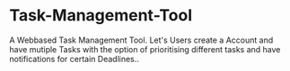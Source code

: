 # Task-Management-Tool
A Webbased Task Management Tool. Let's Users create a Account and have mutiple Tasks with the option of prioritising different tasks and have notifications for certain Deadlines..

